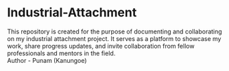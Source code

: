 # Industrial-Attachment
This repository is created for the purpose of documenting and collaborating on my industrial attachment project. It serves as a platform to showcase my work, share progress updates, and invite collaboration from fellow professionals and mentors in the field.
<br>
Author - Punam (Kanungoe)
